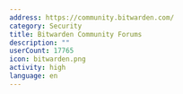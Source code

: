 ```yaml
---
address: https://community.bitwarden.com/
category: Security
title: Bitwarden Community Forums
description: ""
userCount: 17765
icon: bitwarden.png
activity: high
language: en
---
```

